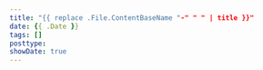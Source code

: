 ```yaml
---
title: "{{ replace .File.ContentBaseName "-" " " | title }}"
date: {{ .Date }}
tags: []
posttype:
showDate: true
---
```


